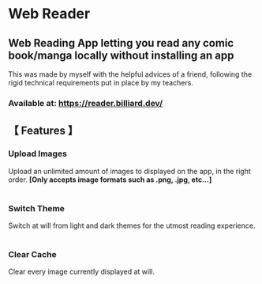 # **Web Reader**


## Web Reading App letting you read any comic book/manga locally without installing an app

This was made by myself with the helpful advices of a friend, following the rigid technical requirements put in place by my teachers.

### Available at: https://reader.billiard.dev/




## 【 Features 】

### Upload Images
Upload an unlimited amount of images to displayed on the app, in the right order.
**[Only accepts image formats such as .png, .jpg, etc...]**
</br></br>
### Switch Theme
Switch at will from light and dark themes for the utmost reading experience.
</br></br>
### Clear Cache
Clear every image currently displayed at will.
</br></br>
